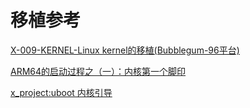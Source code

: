 # 移植参考

[﻿X-009-KERNEL-Linux kernel的移植(Bubblegum-96平台)](http://www.wowotech.net/x_project/bubblegum_kernel_porting.html)

[ARM64的启动过程之（一）：内核第一个脚印](http://www.wowotech.net/armv8a_arch/arm64_initialize_1.html)

[x_project:uboot 内核引导](http://www.wowotech.net/sort/x_project)
